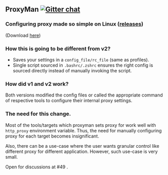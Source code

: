 ## ProxyMan [![Gitter chat](https://badges.gitter.im/gitterHQ/gitter.png)](https://gitter.im/proxyman-linux/Lobby)

### Configuring proxy made so simple on Linux ([releases](https://github.com/himanshub16/ProxyMan/releases/))

(Download [here](https://github.com/himanshub16/ProxyMan/releases/latest/))


### How this is going to be different from **v2**?
* Saves your settings in a `config_file/rc_file` (same as profiles).
* Single script sourced in `.bashrc/.zshrc` ensures the right config is sourced directly instead of manually invoking the script.

### How did v1 and v2 work?
Both versions modified the config files or called the appropriate command of respective tools to configure their internal proxy settings.

### The need for this change.
Most of the tools/targets which proxyman sets proxy for work well with `http_proxy` environment variable. Thus, the need for manually configuring proxy for each target becomes insignificant.

Also, there can be a use-case where the user wants granular control like different proxy for different application. However, such use-case is very small.

Open for discussions at #49 .
